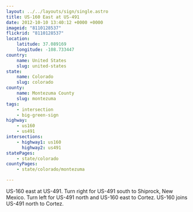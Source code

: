 ```yaml
---
layout: ../../layouts/sign/single.astro
title: US-160 East at US-491
date: 2012-10-10 13:40:12 +0000 +0000
imageid: "8110128537"
flickrid: "8110128537"
location:
    latitude: 37.089169
    longitude: -108.733447
country:
    name: United States
    slug: united-states
state:
    name: Colorado
    slug: colorado
county:
    name: Montezuma County
    slug: montezuma
tags:
    - intersection
    - big-green-sign
highway:
    - us160
    - us491
intersections:
    - highway1: us160
      highway2: us491
statePages:
    - state/colorado
countyPages:
    - state/colorado/montezuma

---
```

US-160 east at US-491.  Turn right for US-491 south to Shiprock, New Mexico.  Turn left for US-491 north and US-160 east to Cortez.  US-160 joins US-491 north to Cortez.